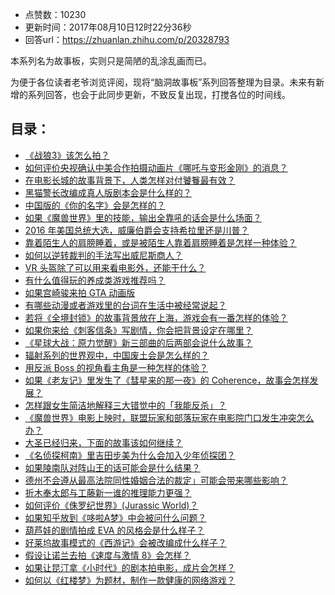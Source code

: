 - 点赞数：10230
- 更新时间：2017年08月10日12时22分36秒
- 回答url：https://zhuanlan.zhihu.com/p/20328793
<body>
 <p data-pid="MHvuuyg7">本系列名为故事板，实则只是简陋的乱涂乱画而已。</p>
 <p data-pid="LBF4HVBM">为便于各位读者老爷浏览评阅，现将“脑洞故事板”系列回答整理为目录。未来有新增的系列回答，也会于此同步更新，不致反复出现，打搅各位的时间线。</p>
 <h2>目录：</h2>
 <ul>
  <li data-pid="fxR2p64O"><a href="https://www.zhihu.com/question/31208547/answer/211760188" class="internal">《战狼3》该怎么拍？</a><br></li>
  <li data-pid="yLJXu2uj"><a href="https://www.zhihu.com/question/62387162/answer/198417692" class="internal">如何评价央视确认中美合作拍摄动画片《哪吒与变形金刚》的消息？</a></li>
  <li data-pid="ChnbKnpm"><a href="https://www.zhihu.com/question/53777081/answer/138002084" class="internal">在电影长城的故事背景下，人类怎样对付饕餮最有效？</a></li>
  <li data-pid="gneif3GE"><a href="https://www.zhihu.com/question/53575369/answer/135928468" class="internal">黑猫警长改编成真人版剧本会是什么样的？</a></li>
  <li data-pid="VV0Kw8Yp"><a href="https://www.zhihu.com/question/51204995/answer/134549311" class="internal">中国版的《你的名字》会是怎样的？</a></li>
  <li data-pid="jM-0A-tz"><a href="https://www.zhihu.com/question/48238962/answer/130609530" class="internal">如果《魔兽世界》里的技能，输出全靠吼的话会是什么场面？</a></li>
  <li data-pid="jhAXzz8D"><a href="https://www.zhihu.com/question/47476748/answer/127067617" class="internal">2016 年美国总统大选，威廉伯爵会支持希拉里还是川普？</a></li>
  <li data-pid="HzIDbVaW"><a href="https://www.zhihu.com/question/48442985/answer/112438387" class="internal">靠着陌生人的肩膀睡着，或是被陌生人靠着肩膀睡着是怎样一种体验？ </a></li>
  <li data-pid="b5B_-vg3"><a href="https://www.zhihu.com/question/41955780" class="internal">如何以逆转裁判的手法写出威尼斯商人？</a></li>
  <li data-pid="OeFMWzi-"><a href="https://www.zhihu.com/question/31616484/answer/104454948" class="internal">VR 头盔除了可以用来看电影外，还能干什么？</a></li>
  <li data-pid="iXEXV-d_"><a href="https://www.zhihu.com/question/24479295/answer/101566022" class="internal">有什么值得玩的养成类游戏推荐吗？ </a></li>
  <li data-pid="LHSLd-_Q"><a href="https://www.zhihu.com/question/30796999/answer/100571953" class="internal">如果宫崎骏来拍 GTA 动画版 </a></li>
  <li data-pid="pdp540ZT"><a href="https://www.zhihu.com/question/43341550/answer/95803327" class="internal">有哪些动漫或者游戏里的台词在生活中被经常说起？</a></li>
  <li data-pid="rgSuaw45"><a href="https://www.zhihu.com/question/41610839/answer/92308989" class="internal">若将《全境封锁》的故事背景放在上海，游戏会有一番怎样的体验？</a></li>
  <li data-pid="mansdeOA"><a href="https://www.zhihu.com/question/38287108" class="internal">如果你来给《刺客信条》写剧情，你会把背景设定在哪里？ </a></li>
  <li data-pid="5v-xZkG9"><a href="https://www.zhihu.com/question/39358712/answer/82011863" class="internal">《星球大战：原力觉醒》新三部曲的后两部会说什么故事？</a></li>
  <li data-pid="sdo5TmTH"><a href="https://www.zhihu.com/question/32223549/answer/77694147" class="internal">辐射系列的世界观中，中国废土会是怎么样的？</a></li>
  <li data-pid="T-B68P3W"><a href="http://www.zhihu.com/question/34925785/answer/71349446" class="internal">用反派 Boss 的视角看主角是一种怎样的体验？ </a></li>
  <li data-pid="8SlqMDTJ"><a href="http://www.zhihu.com/question/33712723/answer/59560950" class="internal">如果《老友记》里发生了《彗星来的那一夜》的 Coherence，故事会怎样发展？ </a></li>
  <li data-pid="u9eS7fj7"><a href="http://www.zhihu.com/question/23905503/answer/56594596" class="internal">怎样跟女生简洁地解释三大错觉中的「我能反杀」？</a></li>
  <li data-pid="5K3pAZ7o"><a href="http://www.zhihu.com/question/32256577/answer/55970806" class="internal">《魔兽世界》电影上映时，联盟玩家和部落玩家在电影院门口发生冲突怎么办？</a></li>
  <li data-pid="fPEI7KFT"><a href="http://www.zhihu.com/question/32171411/answer/55142264" class="internal">大圣已经归来，下面的故事该如何继续？</a></li>
  <li data-pid="2S2FV2SQ"><a href="https://www.zhihu.com/question/32024630/answer/54389376" class="internal">《名侦探柯南》里吉田步美为什么会加入少年侦探团？ </a></li>
  <li data-pid="n_YLwZ4i"><a href="http://www.zhihu.com/question/31600293/answer/54059889" class="internal">如果陵南队对阵山王的话可能会是什么结果？ </a></li>
  <li data-pid="K7IRmxny"><a href="http://www.zhihu.com/question/31710734/answer/53204441" class="internal">德州不会遵从最高法院同性婚姻合法的裁定」可能会带来哪些影响？ </a></li>
  <li data-pid="ute6js8b"><a href="http://www.zhihu.com/question/31024435/answer/52607907" class="internal">折木奉太郎与工藤新一谁的推理能力更强？ </a></li>
  <li data-pid="wvQ8RYdF"><a href="http://www.zhihu.com/question/31138957/answer/52445450" class="internal">如何评价《侏罗纪世界》(Jurassic World)？ </a></li>
  <li data-pid="seCaMalO"><a href="http://www.zhihu.com/question/30938703/answer/50101882" class="internal">如果知乎放到《哆啦A梦》中会被问什么问题？ </a></li>
  <li data-pid="gV04yoeV"><a href="http://www.zhihu.com/question/30668264/answer/49284221" class="internal">葫芦娃的剧情拍成 EVA 的风格会是什么样子？</a></li>
  <li data-pid="9ZSFa2_F"><a href="http://www.zhihu.com/question/22538027/answer/47890582" class="internal">好莱坞故事模式的《西游记》会被改编成什么样子？</a></li>
  <li data-pid="5n9mJTeV"><a href="http://www.zhihu.com/question/29980282/answer/46348281" class="internal">假设让诺兰去拍《速度与激情 8》会怎样？</a></li>
  <li data-pid="aTsAnp7C"><a href="https://www.zhihu.com/question/28907788/answer/43256558" class="internal">如果让昆汀拿《小时代》的剧本拍电影，成片会怎样？</a></li>
  <li data-pid="p8VGFRWv"><a href="https://www.zhihu.com/question/27558542/answer/37711436" class="internal">如何以《红楼梦》为题材，制作一款健康的网络游戏？</a></li>
 </ul>
</body>